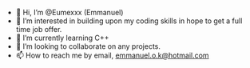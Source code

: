 - 👋 Hi, I’m @Eumexxx (Emmanuel)
- 👀 I’m interested in building upon my coding skills in hope to get a full time job offer.
- 🌱 I’m currently learning C++
- 💞️ I’m looking to collaborate on any projects.
- 📫 How to reach me by email, emmanuel.o.k@hotmail.com

